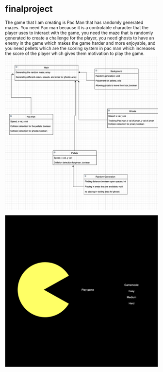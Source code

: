 # finalproject

The game that I am creating is Pac Man that has randomly generated mazes. You need Pac man because it is a controlable character that the player uses to interact with the game, you need the maze that is randomly generated to create a challenge for the player, you need ghosts to have an enemy in the game which makes the game harder and more enjoyable, and you need pellets which are the scoring system in pac man which increases the score of the player which gives them motivation to play the game. 
![Image of diagram of classes](https://github.com/TrevorBanks-alt/finalproject/blob/gh-pages/Diagram.png)


![Start Screen Example](https://github.com/TrevorBanks-alt/finalproject/blob/gh-pages/Screen%20Shot%202021-04-28%20at%208.53.02%20AM.png)
